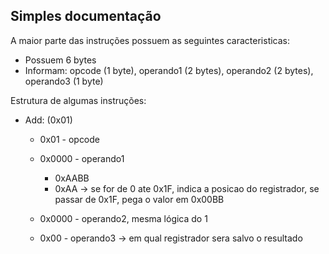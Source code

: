 ## Simples documentação

A maior parte das instruções possuem as seguintes caracteristicas:

- Possuem 6 bytes
- Informam: opcode (1 byte), operando1 (2 bytes), operando2 (2 bytes), operando3 (1 byte)

Estrutura de algumas instruções:

 - Add: (0x01)

    - 0x01 - opcode
    - 0x0000 - operando1

        - 0xAABB
        - 0xAA → se for de 0 ate 0x1F, indica a posicao do registrador, se passar de 0x1F, pega o valor em 0x00BB
    - 0x0000 - operando2, mesma lógica do 1
    - 0x00 - operando3 → em qual registrador sera salvo o resultado